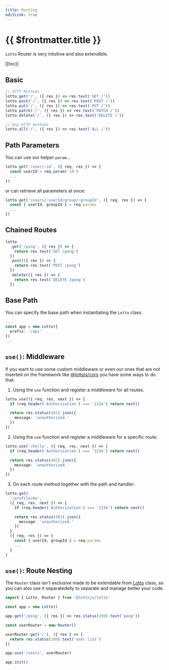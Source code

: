 ```yaml
---
title: Routing
editLink: true
---
```


# {{ $frontmatter.title }}

`Lotto` Router is very intuitive and also extendible.

[[toc]]

## Basic

```typescript
// HTTP Methods
lotto.get('/', ({ res }) => res.text('GET /'))
lotto.post('/', ({ res }) => res.text('POST /'))
lotto.put('/', ({ res }) => res.text('PUT /'))
lotto.patch('/', ({ res }) => res.text('PATCH /'))
lotto.delete('/', ({ res }) => res.text('DELETE /'))

// Any HTTP methods
lotto.all('/', ({ res }) => res.text('ALL /'))
```

## Path Parameters

You can use our helper `param`...

```typescript
lotto.get('/user/:id', ({ req, res }) => {
  const userId = req.param('id')
  ...
})
```

or can retrieve all parameters at once:

```typescript
lotto.get('/users/:userId/group/:groupId', ({ req, res }) => {
  const { userId, groupId } = req.params
  ...
})
```

## Chained Routes

```typescript
lotto
  .get('/ping', ({ res }) => {
    return res.text('GET /pong')
  })
  .post(({ res }) => {
    return res.text('POST /pong')
  })
  .delete(({ res }) => {
    return res.text('DELETE /pong')
  })
```

## Base Path

You can specify the base path when instantiating the `Lotto` class.

```typescript
...
const app = new Lotto({
  prefix: '/api'
})
...
```

## `use()`: Middleware

If you want to use some custom middleware or even our ones that are not inserted on the framework like [@lottojs/cors](../middlewares/cors) you have some ways to do that:

1. Using the `use` function and register a middleware for all routes.


```typescript
lotto.use(({ req, res, next }) => {
  if (req.header('Authorization') === '1234') return next()

  return res.status(401).json({
    message: 'unauthorized.'
  })
})
```

2. Using the `use` function and register a middleware for a specific route.

```typescript
lotto.use('/hello', ({ req, res, next }) => {
  if (req.header('Authorization') === '1234') return next()

  return res.status(401).json({
    message: 'unauthorized.'
  })
})
```

3. On each route method together with the path and handler.

```typescript
lotto.get(
  '/profile/me',
  ({ req, res, next }) => {
    if (req.header('Authorization') === '1234') return next()

    return res.status(401).json({
      message: 'unauthorized.'
    })
  },
  ({ req, res }) => {
    const { userId, groupId } = req.params
    ...
  }
)
```

## `use()`: Route Nesting

The `Router` class isn't exclusive made to be extendable from [Lotto](./lotto) class, so you can also use it separatedelly to separate and manage better your code.

```typescript
import { Lotto, Router } from '@lottojs/lotto'

const app = new Lotto()

app.get('/ping', ({ res }) => res.status(200).text('pong'))

const userRouter = new Router()

userRouter.get('/'), ({ res } => {
  return res.status(200).text('user list')
})

app.use('/users', userRouter)

app.init()
```
